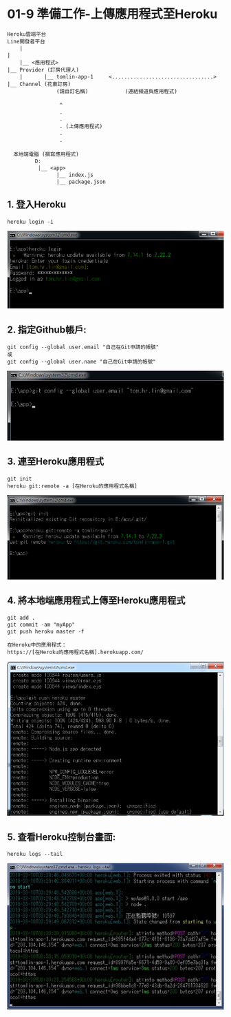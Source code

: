 # 01-9 準備工作-上傳應用程式至Heroku


```
Heroku雲端平台                                                      Line開發者平台
    |                                                                    |
    |__ <應用程式>                                                        |__ Provider (訂房代理人)
    |       |__ tomlin-app-1     <.................................>            |__ Channel (花東訂房)       
                (請自訂名稱)            (連結頻道與應用程式)                               

                 ^                
                 .
                 .
                 . (上傳應用程式)
                 .
                 .
      
  本地端電腦 (撰寫應用程式)
         D:
          |__ <app>
                |__ index.js
                |__ package.json
```




## 1. 登入Heroku
```
heroku login -i
```

![GitHub Logo](/imgs/1-4-1.jpg)



## 2. 指定Github帳戶:

```
git config --global user.email "自己在Git申請的帳號"
或
git config --global user.name "自己在Git申請的帳號"
```
![GitHub Logo](/imgs/1-4-2.jpg)


## 3. 連至Heroku應用程式

```
git init
heroku git:remote -a [在Heroku的應用程式名稱]
```

![GitHub Logo](/imgs/1-4-3.jpg)




## 4. 將本地端應用程式上傳至Heroku應用程式

```
git add .
git commit -am "myApp"
git push heroku master -f
```

``` 
在Heroku中的應用程式：
https://[在Heroku的應用程式名稱].herokuapp.com/
```

![GitHub Logo](/imgs/1-5-1.jpg)



## 5. 查看Heroku控制台畫面:

```
heroku logs --tail
```
![GitHub Logo](/imgs/1-6-1.jpg)
